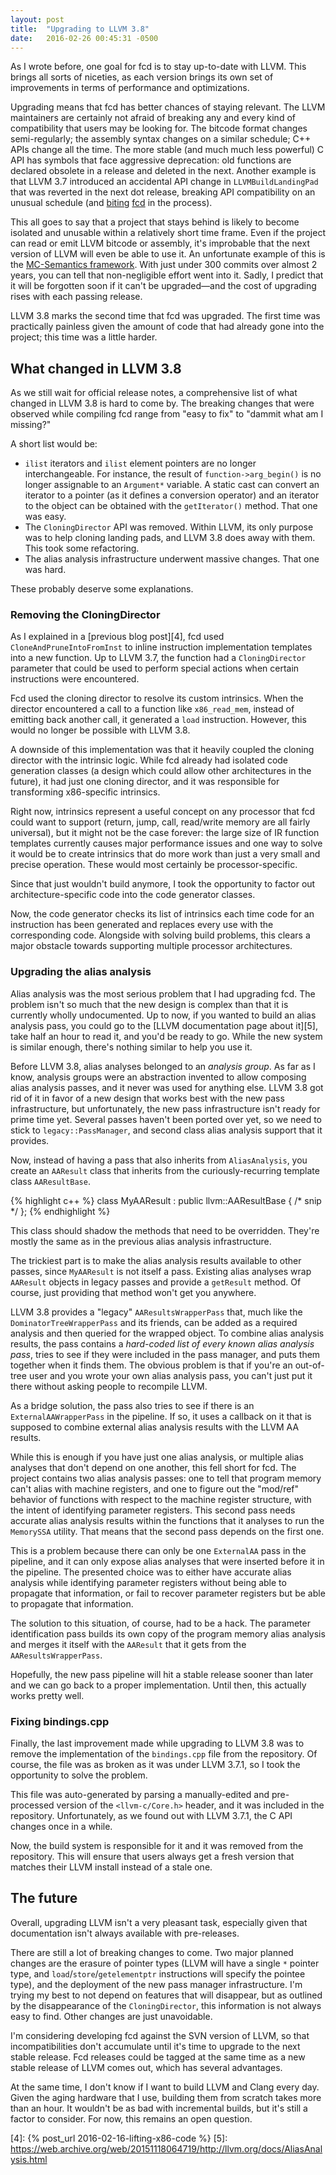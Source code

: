 ```yaml
---
layout: post
title:  "Upgrading to LLVM 3.8"
date:   2016-02-26 00:45:31 -0500
---
```


As I wrote before, one goal for fcd is to stay up-to-date with LLVM. This brings all sorts of niceties, as each version brings its own set of improvements in terms of performance and optimizations.

Upgrading means that fcd has better chances of staying relevant. The LLVM maintainers are certainly not afraid of breaking any and every kind of compatibility that users may be looking for. The bitcode format changes semi-regularly; the assembly syntax changes on a similar schedule; C++ APIs change all the time. The more stable (and much much less powerful) C API has symbols that face aggressive deprecation: old functions are declared obsolete in a release and deleted in the next. Another example is that LLVM 3.7 introduced an accidental API change in `LLVMBuildLandingPad` that was reverted in the next dot release, breaking API compatibility on an unusual schedule (and [biting][1] [fcd][2] in the process).

This all goes to say that a project that stays behind is likely to become isolated and unusable within a relatively short time frame. Even if the project can read or emit LLVM bitcode or assembly, it's improbable that the next version of LLVM will even be able to use it. An unfortunate example of this is the [MC-Semantics framework][3]. With just under 300 commits over almost 2 years, you can tell that non-negligible effort went into it. Sadly, I predict that it will be forgotten soon if it can't be upgraded—and the cost of upgrading rises with each passing release.

LLVM 3.8 marks the second time that fcd was upgraded. The first time was practically painless given the amount of code that had already gone into the project; this time was a little harder.

## What changed in LLVM 3.8

As we still wait for official release notes, a comprehensive list of what changed in LLVM 3.8 is hard to come by. The breaking changes that were observed while compiling fcd range from "easy to fix" to "dammit what am I missing?"

A short list would be:

* `ilist` iterators and `ilist` element pointers are no longer interchangeable. For instance, the result of `function->arg_begin()` is no longer assignable to an `Argument*` variable. A static cast can convert an iterator to a pointer (as it defines a conversion operator) and an iterator to the object can be obtained with the `getIterator()` method. That one was easy.
* The `CloningDirector` API was removed. Within LLVM, its only purpose was to help cloning landing pads, and LLVM 3.8 does away with them. This took some refactoring.
* The alias analysis infrastructure underwent massive changes. That one was hard.

These probably deserve some explanations.

### Removing the CloningDirector

As I explained in a [previous blog post][4], fcd used `CloneAndPruneIntoFromInst` to inline instruction implementation templates into a new function. Up to LLVM 3.7, the function had a `CloningDirector` parameter that could be used to perform special actions when certain instructions were encountered.

Fcd used the cloning director to resolve its custom intrinsics. When the director encountered a call to a function like `x86_read_mem`, instead of emitting back another call, it generated a `load` instruction. However, this would no longer be possible with LLVM 3.8.

A downside of this implementation was that it heavily coupled the cloning director with the intrinsic logic. While fcd already had isolated code generation classes (a design which could allow other architectures in the future), it had just one cloning director, and it was responsible for transforming x86-specific intrinsics.

Right now, intrinsics represent a useful concept on any processor that fcd could want to support (return, jump, call, read/write memory are all fairly universal), but it might not be the case forever: the large size of IR function templates currently causes major performance issues and one way to solve it would be to create intrinsics that do more work than just a very small and precise operation. These would most certainly be processor-specific.

Since that just wouldn't build anymore, I took the opportunity to factor out architecture-specific code into the code generator classes.

Now, the code generator checks its list of intrinsics each time code for an instruction has been generated and replaces every use with the corresponding code. Alongside with solving build problems, this clears a major obstacle towards supporting multiple processor architectures.

### Upgrading the alias analysis

Alias analysis was the most serious problem that I had upgrading fcd. The problem isn't so much that the new design is complex than that it is currently wholly undocumented. Up to now, if you wanted to build an alias analysis pass, you could go to the [LLVM documentation page about it][5], take half an hour to read it, and you'd be ready to go. While the new system is similar enough, there's nothing similar to help you use it.

Before LLVM 3.8, alias analyses belonged to an *analysis group*. As far as I know, analysis groups were an abstraction invented to allow composing alias analysis passes, and it never was used for anything else. LLVM 3.8 got rid of it in favor of a new design that works best with the new pass infrastructure, but unfortunately, the new pass infrastructure isn't ready for prime time yet. Several passes haven't been ported over yet, so we need to stick to `legacy::PassManager`, and second class alias analysis support that it provides.

Now, instead of having a pass that also inherits from `AliasAnalysis`, you create an `AAResult` class that inherits from the curiously-recurring template class `AAResultBase`.

{% highlight c++ %}
class MyAAResult : public llvm::AAResultBase<MyAAResult>
{
	/* snip */
};
{% endhighlight %}

This class should shadow the methods that need to be overridden. They're mostly the same as in the previous alias analysis infrastructure.

The trickiest part is to make the alias analysis results available to other passes, since `MyAAResult` is not itself a pass. Existing alias analyses wrap `AAResult` objects in legacy passes and provide a `getResult` method. Of course, just providing that method won't get you anywhere.

LLVM 3.8 provides a "legacy" `AAResultsWrapperPass` that, much like the `DominatorTreeWrapperPass` and its friends, can be added as a required analysis and then queried for the wrapped object. To combine alias analysis results, the pass contains a *hard-coded list of every known alias analysis pass*, tries to see if they were included in the pass manager, and puts them together when it finds them. The obvious problem is that if you're an out-of-tree user and you wrote your own alias analysis pass, you can't just put it there without asking people to recompile LLVM.

As a bridge solution, the pass also tries to see if there is an `ExternalAAWrapperPass` in the pipeline. If so, it uses a callback on it that is supposed to combine external alias analysis results with the LLVM AA results.

While this is enough if you have just one alias analysis, or multiple alias analyses that don't depend on one another, this fell short for fcd. The project contains two alias analysis passes: one to tell that program memory can't alias with machine registers, and one to figure out the "mod/ref" behavior of functions with respect to the machine register structure, with the intent of identifying parameter registers. This second pass needs accurate alias analysis results within the functions that it analyses to run the `MemorySSA` utility. That means that the second pass depends on the first one.

This is a problem because there can only be one `ExternalAA` pass in the pipeline, and it can only expose alias analyses that were inserted before it in the pipeline. The presented choice was to either have accurate alias analysis while identifying parameter registers without being able to propagate that information, or fail to recover parameter registers but be able to propagate that information.

The solution to this situation, of course, had to be a hack. The parameter identification pass builds its own copy of the program memory alias analysis and merges it itself with the `AAResult` that it gets from the `AAResultsWrapperPass`.

Hopefully, the new pass pipeline will hit a stable release sooner than later and we can go back to a proper implementation. Until then, this actually works pretty well.

### Fixing bindings.cpp

Finally, the last improvement made while upgrading to LLVM 3.8 was to remove the implementation of the `bindings.cpp` file from the repository. Of course, the file was as broken as it was under LLVM 3.7.1, so I took the opportunity to solve the problem.

This file was auto-generated by parsing a manually-edited and pre-processed version of the `<llvm-c/Core.h>` header, and it was included in the repository. Unfortunately, as we found out with LLVM 3.7.1, the C API changes once in a while.

Now, the build system is responsible for it and it was removed from the repository. This will ensure that users always get a fresh version that matches their LLVM install instead of a stale one.

## The future

Overall, upgrading LLVM isn't a very pleasant task, especially given that documentation isn't always available with pre-releases.

There are still a lot of breaking changes to come. Two major planned changes are the erasure of pointer types (LLVM will have a single `*` pointer type, and `load`/`store`/`getelementptr` instructions will specify the pointee type), and the deployment of the new pass manager infrastructure. I'm trying my best to not depend on features that will disappear, but as outlined by the disappearance of the `CloningDirector`, this information is not always easy to find. Other changes are just unavoidable.

I'm considering developing fcd against the SVN version of LLVM, so that incompatibilities don't accumulate until it's time to upgrade to the next stable release. Fcd releases could be tagged at the same time as a new stable release of LLVM comes out, which has several advantages.

At the same time, I don't know if I want to build LLVM and Clang every day. Given the aging hardware that I use, building them from scratch takes more than an hour. It wouldn't be as bad with incremental builds, but it's still a factor to consider. For now, this remains an open question.

  [1]: https://github.com/zneak/fcd/issues/6
  [2]: https://github.com/zneak/fcd/issues/12
  [3]: https://github.com/trailofbits/mcsema
  [4]: {% post_url 2016-02-16-lifting-x86-code %}
  [5]: https://web.archive.org/web/20151118064719/http://llvm.org/docs/AliasAnalysis.html
  
